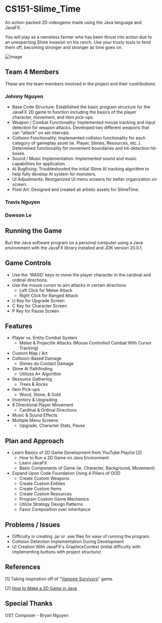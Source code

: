 # CS151-Slime_Time
An action-packed 2D videogame made using the Java language and JavaFX.

You will play as a nameless farmer who has been thrust into action due to an unexpecting Slime invasion on his ranch. Use your trusty tools to fend them off, becoming stronger and stronger as time goes on.

![image](https://github.com/JQBNguyen/CS151-Slime_Time/assets/120300677/4731a70c-1f1b-4a73-9420-e0ad490b7310)

## Team 4 Members
These are the team members involved in the project and their contributions
### Johnny Nguyen
- Base Code Structure: Established the basic program structure for the JavaFX 2D game to function including the basics of the player character, movement, and item pick-ups.
- Weapon / Combat Functionality: Implemented mouse tracking and input detection for weapon attacks. Developed two different weapons that can "attack" on set intervals.
- Collision Functionality: Implemented collision functionality for each category of gameplay asset (ie. Player, Slimes, Resources, etc..). Determined functionality for movement boundaries and hit-detection hit-boxes.
- Sound / Music Implementation: Implemented sound and music capabilities for application.
- AI Bugfixing: Troubleshooted the initial Slime AI tracking algorithm to help fully develop AI system for monsters.
- UI Adjustments: Reorganized UI menu screens for better organization on screen.
- Pixel Art: Designed and created all artistic assets for SlimeTime.
### Travis Nguyen
### Dawson Le

## Running the Game
Run the Java software program on a personal computer using a Java environment with the JavaFX library installed and JDK version 20.0.1.

## Game Controls
- Use the 'WASD' keys to move the player character in the cardinal and ordinal directions.
- Use the mouse cursor to aim attacks in certain directions
  - Left Click for Melee Attack
  - Right Click for Ranged Attack
- U Key for Upgrade Screen
- C Key for Character Screen
- P Key for Pause Screen

## Features
- Player vs. Entity Combat System
  - Melee & Projectile Attacks (Mouse Controlled Combat With Cursor Tracking)
- Custom Map / Art
- Collision-Based Damage
  - Slimes do Contact Damage
- Slime AI Pathfinding
  - Utilizes A* Algorithm
- Resource Gathering
  - Trees & Rocks
- Item Pick-ups
  - Wood, Stone, & Gold
- Inventory & Upgrading
- 8 Directional Player Movement
  - Cardinal & Ordinal Directions
- Music & Sound Effects
- Multiple Menu Screens
  - Upgrade, Character Stats, Pause
 
## Plan and Approach
- Learn Basics of 2D Game Development from YouTube Playlist [2]
  - How to Run a 2D Game on Java Environment
  - Learn JavaFX
  - Basic Components of Game (ie. Character, Background, Movement)
- Expand Upon Code Foundation Using 4 Pillars of OOD
  - Create Custom Weapons
  - Create Custom Entities
  - Create Custom Items
  - Create Custom Resources
  - Program Custom Game Mechanics
  - Utilize Strategy Design Patterns
  - Favor Composition over inheritance 

## Problems / Issues
- Difficulty in creating .jar or .exe files for ease of running the program.
- Collision Detection Implementation During Development
- UI Creation With JavaFX's GraphicsContext (initial difficulty with implementing buttons with project structure)

## References
[1] Taking inspiration off of "[Vampire Survivors](https://store.steampowered.com/app/1794680/Vampire_Survivors/)" game. 

[2] [How to Make a 2D Game in Java](https://www.youtube.com/playlist?list=PL_QPQmz5C6WUF-pOQDsbsKbaBZqXj4qSq)

## Special Thanks
OST Composer - Bryan Nguyen


  
